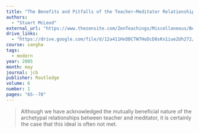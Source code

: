 ```yaml
---
title: "The Benefits and Pitfalls of the Teacher–Meditator Relationship"
authors:
  - "Stuart McLeod"
external_url: "https://www.thezensite.com/ZenTeachings/Miscellaneous/Benefits_and_Pitfalls-McLeod.pdf"
drive_links:
  - "https://drive.google.com/file/d/12a411HnDDCTW7HoDcD8sKn1iue2Uh272/view?usp=drivesdk"
course: sangha
tags:
  - modern
year: 2005
month: may
journal: jcb
publisher: Routledge
volume: 6
number: 1
pages: "65--78"
---
```


> Although we have acknowledged the mutually beneficial nature of the archetypal relationships between teacher and meditator, it is certainly the case that this ideal is often not met.
